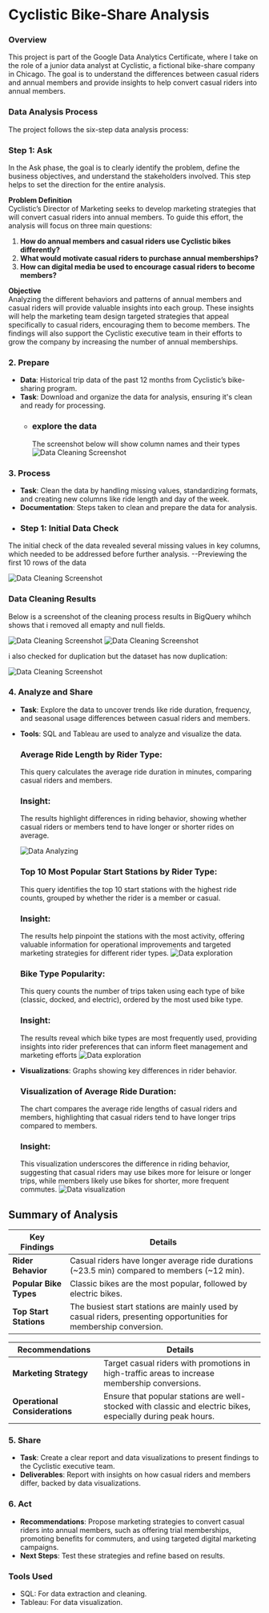 # Cyclistic Bike-Share Analysis

### Overview
This project is part of the Google Data Analytics Certificate, where I take on the role of a junior data analyst at Cyclistic, a fictional bike-share company in Chicago. The goal is to understand the differences between casual riders and annual members and provide insights to help convert casual riders into annual members.

### Data Analysis Process
The project follows the six-step data analysis process:

### Step 1: Ask

In the Ask phase, the goal is to clearly identify the problem, define the business objectives, and understand the stakeholders involved. This step helps to set the direction for the entire analysis.

**Problem Definition**  
Cyclistic’s Director of Marketing seeks to develop marketing strategies that will convert casual riders into annual members. To guide this effort, the analysis will focus on three main questions:

1. **How do annual members and casual riders use Cyclistic bikes differently?**
2. **What would motivate casual riders to purchase annual memberships?**
3. **How can digital media be used to encourage casual riders to become members?**

**Objective**  
Analyzing the different behaviors and patterns of annual members and casual riders will provide valuable insights into each group. These insights will help the marketing team design targeted strategies that appeal specifically to casual riders, encouraging them to become members. The findings will also support the Cyclistic executive team in their efforts to grow the company by increasing the number of annual memberships.

### 2. **Prepare**
   - **Data**: Historical trip data of the past 12 months from Cyclistic’s bike-sharing program.
   - **Task**: Download and organize the data for analysis, ensuring it's clean and ready for processing.
     - ### explore the data
       The screenshot below will show column names and their types
       ![Data Cleaning Screenshot](https://github.com/yousifso/Cyclistic_case_study/blob/main/colum_names.png)

### 3. **Process**
   - **Task**: Clean the data by handling missing values, standardizing formats, and creating new columns like ride length and day of the week.
   - **Documentation**: Steps taken to clean and prepare the data for analysis.
   - ### Step 1: Initial Data Check
The initial check of the data revealed several missing values in key columns, which needed to be addressed before further analysis.
--Previewing the first 10 rows of the data

![Data Cleaning Screenshot](https://github.com/yousifso/Cyclistic_case_study/blob/main/first_10_rows.png)

### Data Cleaning Results
Below is a screenshot of the cleaning process results in BigQuery whihch shows that i removed all emapty and null fields.

![Data Cleaning Screenshot](https://github.com/yousifso/Cyclistic_case_study/blob/main/after_cleaning1.png)
![Data Cleaning Screenshot](https://github.com/yousifso/Cyclistic_case_study/blob/main/after_cleaning2.png)

i also checked for duplication but the dataset has now duplication:

![Data Cleaning Screenshot](https://github.com/yousifso/Cyclistic_case_study/blob/main/check_for_duplication.png)

### 4. **Analyze** and **Share**
   - **Task**:
     Explore the data to uncover trends like ride duration, frequency, and seasonal usage differences between casual riders and members.
   - **Tools**: SQL and Tableau are used to analyze and visualize the data.
     ### Average Ride Length by Rider Type:
        This query calculates the average ride duration in minutes, comparing casual riders and members.
     ### Insight:
      The results highlight differences in riding behavior,
        showing whether casual riders or members tend to have longer or shorter rides on average.

     ![Data Analyzing](https://github.com/yousifso/Cyclistic_case_study/blob/main/avg_ride_dur.png)

     ### Top 10 Most Popular Start Stations by Rider Type:
        This query identifies the top 10 start stations with the highest ride counts,
           grouped by whether the rider is a member or casual.
     ### Insight:
        The results help pinpoint the stations with the most activity,
           offering valuable information for operational improvements and targeted marketing strategies for different rider types.
     ![Data exploration](https://github.com/yousifso/Cyclistic_case_study/blob/main/popular_station.png)

     ### Bike Type Popularity:
        This query counts the number of trips taken using each type of bike (classic, docked, and electric),
           ordered by the most used bike type.
     ### Insight:
        The results reveal which bike types are most frequently used, providing insights into rider preferences that can inform fleet              management and marketing efforts
     ![Data exploration](https://github.com/yousifso/Cyclistic_case_study/blob/main/Bike_Type_Popularity.png)
     
   - **Visualizations**: Graphs showing key differences in rider behavior.
     ### Visualization of Average Ride Duration:
        The chart compares the average ride lengths of casual riders and members, highlighting that casual riders tend to have longer              trips compared to members.
     ### Insight:
        This visualization underscores the difference in riding behavior, suggesting that casual riders may use bikes more for leisure             or longer trips, while members likely use bikes for shorter, more frequent commutes.
     ![Data visualization](https://github.com/yousifso/Cyclistic_case_study/blob/main/average_ride_durations.png)

## Summary of Analysis

| **Key Findings**                                    | **Details**                                                                                         |
|-----------------------------------------------------|-----------------------------------------------------------------------------------------------------|
| **Rider Behavior**                                  | Casual riders have longer average ride durations (~23.5 min) compared to members (~12 min).          |
| **Popular Bike Types**                              | Classic bikes are the most popular, followed by electric bikes.                                      |
| **Top Start Stations**                              | The busiest start stations are mainly used by casual riders, presenting opportunities for membership conversion. |

| **Recommendations**                                 | **Details**                                                                                         |
|-----------------------------------------------------|-----------------------------------------------------------------------------------------------------|
| **Marketing Strategy**                              | Target casual riders with promotions in high-traffic areas to increase membership conversions.        |
| **Operational Considerations**                      | Ensure that popular stations are well-stocked with classic and electric bikes, especially during peak hours. |


### 5. **Share**
   - **Task**: Create a clear report and data visualizations to present findings to the Cyclistic executive team.
   - **Deliverables**: Report with insights on how casual riders and members differ, backed by data visualizations.

### 6. **Act**
   - **Recommendations**: Propose marketing strategies to convert casual riders into annual members, such as offering trial memberships, promoting benefits for commuters, and using targeted digital marketing campaigns.
   - **Next Steps**: Test these strategies and refine based on results.

### Tools Used
- SQL: For data extraction and cleaning.
- Tableau: For data visualization.
